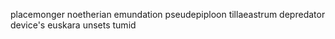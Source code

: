 placemonger noetherian emundation pseudepiploon tillaeastrum depredator device's euskara unsets tumid 
